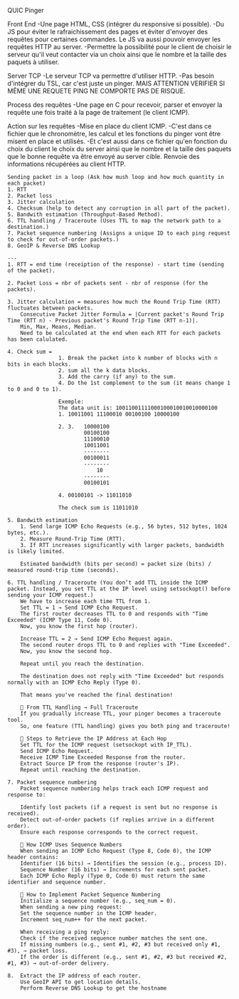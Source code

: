 QUIC Pinger

Front End
    -Une page HTML, CSS (intégrer du responsive si possible).
    -Du JS pour éviter le rafraichissement des pages et éviter d'envoyer des requêtes pour certaines commandes.
    Le JS va aussi pouvoir envoyer les requêtes HTTP au server.
    -Permettre la possibilité pour le client de choisir le serveur qu'il veut contacter via un choix ainsi que le nombre
    et la taille des paquets à utiliser.

Server TCP
    -Le serveur TCP va permettre d'utiliser HTTP.
    -Pas besoin d'intégrer du TSL, car c'est juste un pinger.
        MAIS ATTENTION VERIFIER SI MÊME UNE REQUETE PING NE COMPORTE PAS DE RISQUE.

Process des requêtes
    -Une page en C pour recevoir, parser et envoyer la requête une fois traité à la page de traitement (le client ICMP).

Action sur les requêtes
    -Mise en place du client ICMP.
    -C'est dans ce fichier que le chronomètre, les calcul et les fonctions du pinger vont être misent en place et utilisés.
    -Et c'est aussi dans ce fichier qu'en fonction du choix du client le choix du server ainsi que le nombre et la taille 
    des paquets que le bonne requête va être envoyé au server cible.
    Renvoie des informations récupérées au client HTTP.

    Sending packet in a loop (Ask how mush loop and how much quantity in each packet)
    1. RTT
    2. Packet loss
    3. Jitter calculation
    4. Checksum (help to detect any corruption in all part of the packet).
    5. Bandwith estimation (Throughput-Based Method).
    6. TTL handling / Traceroute (Uses TTL to map the network path to a destination.)
    7. Packet sequence numbering (Assigns a unique ID to each ping request to check for out-of-order packets.)
    8. GeoIP & Reverse DNS Lookup
    
    ---
    1. RTT = end time (receiption of the response) - start time (sending of the packet).
    
    2. Packet Loss = nbr of packets sent - nbr of response (for the packets).
    
    3. Jitter calculation = measures how much the Round Trip Time (RTT) fluctuates between packets.
        Consecutive Packet Jitter Formula = |Current packet's Round Trip Time (RTT n) - Previous packet's Round Trip Time (RTT n-1)|.
        Min, Max, Means, Median.
        Need to be calculated at the end when each RTT for each packets has been calulated.
    
    4. Check sum = 
                    1. Break the packet into k number of blocks with n bits in each blocks.
                    2. sum all the k data blocks.
                    3. Add the carry (if any) to the sum.
                    4. Do the 1st complement to the sum (it means change 1 to 0 and 0 to 1).

                    Exemple:
                    The data unit is: 10011001111000100010010010000100
                    1. 10011001 11100010 00100100 10000100

                    2. 3.   10000100
                            00100100
                            11100010
                            10011001
                            --------
                            00100011
                            --------
                                10
                            --------
                            00100101
                    
                    4. 00100101 -> 11011010

                    The check sum is 11011010
    
    5. Bandwith estimation
        1. Send large ICMP Echo Requests (e.g., 56 bytes, 512 bytes, 1024 bytes, etc.).
        2. Measure Round-Trip Time (RTT).
        3. If RTT increases significantly with larger packets, bandwidth is likely limited.
        
        Estimated bandwidth (bits per second) = packet size (bits) / measured round-trip time (seconds).

    6. TTL handling / Traceroute (You don’t add TTL inside the ICMP packet. Instead, you set TTL at the IP level using setsockopt() before sending your ICMP request.)
        We have to increase each time TTL from 1.
        Set TTL = 1 → Send ICMP Echo Request.
        The first router decreases TTL to 0 and responds with "Time Exceeded" (ICMP Type 11, Code 0).
        Now, you know the first hop (router).

        Increase TTL = 2 → Send ICMP Echo Request again.
        The second router drops TTL to 0 and replies with "Time Exceeded".
        Now, you know the second hop.

        Repeat until you reach the destination.

        The destination does not reply with "Time Exceeded" but responds normally with an ICMP Echo Reply (Type 0).

        That means you've reached the final destination!

        🚀 From TTL Handling → Full Traceroute
        If you gradually increase TTL, your pinger becomes a traceroute tool.
        So, one feature (TTL handling) gives you both ping and traceroute!

        🔹 Steps to Retrieve the IP Address at Each Hop
        Set TTL for the ICMP request (setsockopt with IP_TTL).
        Send ICMP Echo Request.
        Receive ICMP Time Exceeded Response from the router.
        Extract Source IP from the response (router's IP).
        Repeat until reaching the destination.
    
    7. Packet sequence numbering
        Packet sequence numbering helps track each ICMP request and response to:
        
        Identify lost packets (if a request is sent but no response is received).
        Detect out-of-order packets (if replies arrive in a different order).
        Ensure each response corresponds to the correct request.
        
        📜 How ICMP Uses Sequence Numbers
        When sending an ICMP Echo Request (Type 8, Code 0), the ICMP header contains:
        Identifier (16 bits) → Identifies the session (e.g., process ID).
        Sequence Number (16 bits) → Increments for each sent packet.
        Each ICMP Echo Reply (Type 0, Code 0) must return the same identifier and sequence number.

        🔢 How to Implement Packet Sequence Numbering
        Initialize a sequence number (e.g., seq_num = 0).
        When sending a new ping request:
        Set the sequence number in the ICMP header.
        Increment seq_num++ for the next packet.
        
        When receiving a ping reply:
        Check if the received sequence number matches the sent one.
        If missing numbers (e.g., sent #1, #2, #3 but received only #1, #3), → packet loss.
        If the order is different (e.g., sent #1, #2, #3 but received #2, #1, #3) → out-of-order delivery.

    8.  Extract the IP address of each router.
        Use GeoIP API to get location details.
        Perform Reverse DNS Lookup to get the hostname



